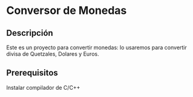 # Conversor de Monedas
## Descripción
Este es un proyecto para convertir monedas: lo usaremos para convertir divisa de Quetzales, Dolares y Euros.

## Prerequisitos
Instalar compilador de C/C++
